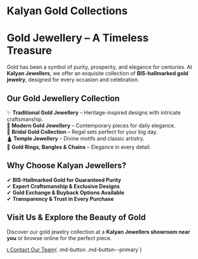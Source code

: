 
<style>
/* Light Theme */
[data-md-color-scheme="default"] h1, 
[data-md-color-scheme="default"] h2, 
[data-md-color-scheme="default"] h3, 
[data-md-color-scheme="default"] h4, 
[data-md-color-scheme="default"] h5, 
[data-md-color-scheme="default"] h6 {
    color:rgb(26, 89, 239)!important;
}

/* Dark Theme */
[data-md-color-scheme="slate"] h1, 
[data-md-color-scheme="slate"] h2, 
[data-md-color-scheme="slate"] h3, 
[data-md-color-scheme="slate"] h4, 
[data-md-color-scheme="slate"] h5, 
[data-md-color-scheme="slate"] h6 {
    color:rgb(35, 144, 174) !important;
}
</style>

# Kalyan Gold Collections



# **Gold Jewellery – A Timeless Treasure**  

Gold has been a symbol of purity, prosperity, and elegance for centuries. At **Kalyan Jewellers**, we offer an exquisite collection of **BIS-hallmarked gold jewelry**, designed for every occasion and celebration.  

## **Our Gold Jewellery Collection**  
✨ **Traditional Gold Jewellery** – Heritage-inspired designs with intricate craftsmanship.  
💫 **Modern Gold Jewellery** – Contemporary pieces for daily elegance.  
👑 **Bridal Gold Collection** – Regal sets perfect for your big day.  
🛕 **Temple Jewellery** – Divine motifs and classic artistry.  
💍 **Gold Rings, Bangles & Chains** – Elegance in every detail.  

## **Why Choose Kalyan Jewellers?**  
✔ **BIS-Hallmarked Gold for Guaranteed Purity**  
✔ **Expert Craftsmanship & Exclusive Designs**  
✔ **Gold Exchange & Buyback Options Available**  
✔ **Transparency & Trust in Every Purchase**  

## **Visit Us & Explore the Beauty of Gold**  
Discover our gold jewelry collection at a **Kalyan Jewellers showroom near you** or browse online for the perfect piece.  



[<span class="twemoji">📞</span> Contact Our Team](/contact){ .md-button .md-button--primary }


